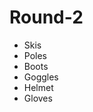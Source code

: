 # Round-2
<ul>
	<li> Skis </li>
	<li> Poles </li>
	<li> Boots </li>
	<li> Goggles</li>
	<li> Helmet </li>
	<li> Gloves </li>
</ul>
